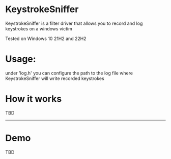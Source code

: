 # KeystrokeSniffer 
KeystrokeSniffer is a filter driver that allows you to record and log keystrokes on a windows victim 

Tested on Windows 10 21H2 and 22H2

# Usage:
under 'log.h' you can configure the path to the log file where KeystrokeSniffer will write recorded keystrokes 


# How it works 
TBD 

***************************
# Demo
TBD

  
